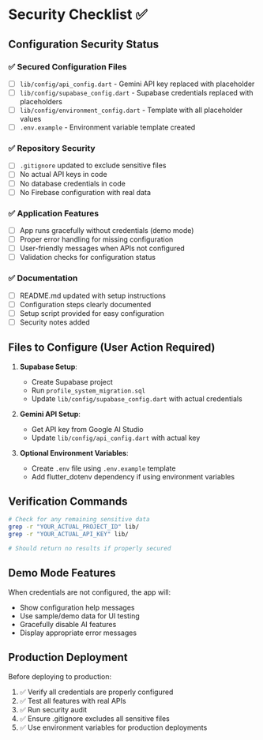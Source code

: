 # Security Checklist ✅

## Configuration Security Status

### ✅ Secured Configuration Files
- [ ] `lib/config/api_config.dart` - Gemini API key replaced with placeholder
- [ ] `lib/config/supabase_config.dart` - Supabase credentials replaced with placeholders
- [ ] `lib/config/environment_config.dart` - Template with all placeholder values
- [ ] `.env.example` - Environment variable template created

### ✅ Repository Security
- [ ] `.gitignore` updated to exclude sensitive files
- [ ] No actual API keys in code
- [ ] No database credentials in code
- [ ] No Firebase configuration with real data

### ✅ Application Features
- [ ] App runs gracefully without credentials (demo mode)
- [ ] Proper error handling for missing configuration
- [ ] User-friendly messages when APIs not configured
- [ ] Validation checks for configuration status

### ✅ Documentation
- [ ] README.md updated with setup instructions
- [ ] Configuration steps clearly documented
- [ ] Setup script provided for easy configuration
- [ ] Security notes added

## Files to Configure (User Action Required)

1. **Supabase Setup**:
   - Create Supabase project
   - Run `profile_system_migration.sql`
   - Update `lib/config/supabase_config.dart` with actual credentials

2. **Gemini API Setup**:
   - Get API key from Google AI Studio
   - Update `lib/config/api_config.dart` with actual key

3. **Optional Environment Variables**:
   - Create `.env` file using `.env.example` template
   - Add flutter_dotenv dependency if using environment variables

## Verification Commands

```bash
# Check for any remaining sensitive data
grep -r "YOUR_ACTUAL_PROJECT_ID" lib/
grep -r "YOUR_ACTUAL_API_KEY" lib/

# Should return no results if properly secured
```

## Demo Mode Features

When credentials are not configured, the app will:
- Show configuration help messages
- Use sample/demo data for UI testing
- Gracefully disable AI features
- Display appropriate error messages

## Production Deployment

Before deploying to production:
1. ✅ Verify all credentials are properly configured
2. ✅ Test all features with real APIs
3. ✅ Run security audit
4. ✅ Ensure .gitignore excludes all sensitive files
5. ✅ Use environment variables for production deployments
